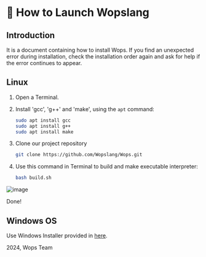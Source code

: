 <!--
   doc/howto.md
   Official Wopslang Install Guideline

   2023, Wops Team

-->

# :rocket: How to Launch Wopslang

## Introduction

It is a document containing how to install Wops. If you find an unexpected error during installation, check the installation order again and ask for help if the error continues to appear.

## Linux

1. Open a Terminal.
2. Install 'gcc', 'g++' and 'make', using the `apt` command:

   ```bash
   sudo apt install gcc
   sudo apt install g++
   sudo apt install make
   ```

3. Clone our project repository

   ```bash
   git clone https://github.com/Wopslang/Wops.git
   ```

4. Use this command in Terminal to build and make executable interpreter:

   ```bash
   bash build.sh
   ```

![image](https://user-images.githubusercontent.com/74172008/148312799-cf351f1b-3a83-4af0-a61d-e0fb81693d05.png)

Done!

## Windows OS

Use Windows Installer provided in [here](installer/wopsinstaller.exe).

2024, Wops Team
